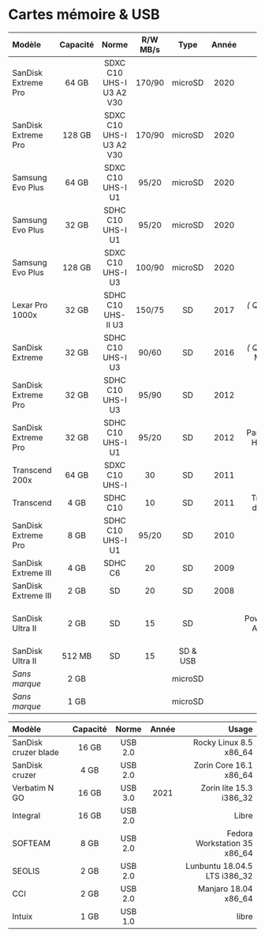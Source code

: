 # Cartes mémoire & USB

| Modèle              | Capacité | Norme                    | R/W MB/s | Type     | Année | Usage
| :------------------ | :------: | :----------------------: | :------: | :------: | :---: | ----:
| SanDisk Extreme Pro |  64 GB   | SDXC C10 UHS-I U3 A2 V30 | 170/90   | microSD  | 2020  | libre
| SanDisk Extreme Pro | 128 GB   | SDXC C10 UHS-I U3 A2 V30 | 170/90   | microSD  | 2020  | switch
| Samsung Evo Plus    |  64 GB   | SDXC C10 UHS-I U1        | 95/20    | microSD  | 2020  | piège photo
| Samsung Evo Plus    |  32 GB   | SDHC C10 UHS-I U1        | 95/20    | microSD  | 2020  | piège photo
| Samsung Evo Plus    | 128 GB   | SDXC C10 UHS-I U3        | 100/90   | microSD  | 2020  | Player MP3
| Lexar Pro 1000x     |  32 GB   | SDHC C10 UHS-II U3       | 150/75   | SD       | 2017  | _( Qt:2 )_ E-M5 MII
| SanDisk Extreme     |  32 GB   | SDHC C10 UHS-I U3        | 90/60    | SD       | 2016  | _( Qt:2 )_ E-M10 MII
| SanDisk Extreme Pro |  32 GB   | SDHC C10 UHS-I U3        | 95/90    | SD       | 2012  | piège photo
| SanDisk Extreme Pro |  32 GB   | SDHC C10 UHS-I U1        | 95/20    | SD       | 2012  | Panasonic HX-WA2
| Transcend 200x      |  64 GB   | SDXC C10 UHS-I           | 30       | SD       | 2011  | libre
| Transcend           |   4 GB   | SDHC C10                 | 10       | SD       | 2011  | Transfert de photo
| SanDisk Extreme Pro |   8 GB   | SDHC C10 UHS-I U1        | 95/20    | SD       | 2010  | libre
| SanDisk Extreme III |   4 GB   | SDHC C6                  | 20       | SD       | 2009  | Coolpix
| SanDisk Extreme III |   2 GB   | SD                       | 20       | SD       | 2008  | libre
| SanDisk Ultra II    |   2 GB   | SD                       | 15       | SD       |       | _( Qt:2 )_ PowerShot A3100 + libre
| SanDisk Ultra II    | 512 MB   | SD                       | 15       | SD & USB |       | libre
| _Sans marque_       |   2 GB   |                          |          | microSD  |       | libre
| _Sans marque_       |   1 GB   |                          |          | microSD  |       | libre


| Modèle               | Capacité | Norme   | Année | Usage
| :------------------- | :------: | :-----: | :---: | ----:
| SanDisk cruzer blade |  16 GB   | USB 2.0 |       | Rocky Linux 8.5 x86_64
| SanDisk cruzer       |   4 GB   | USB 2.0 |       | Zorin Core 16.1 x86_64
| Verbatim N GO        |  16 GB   | USB 3.0 | 2021  | Zorin lite 15.3 i386_32
| Integral             |  16 GB   | USB 2.0 |       | Libre
| SOFTEAM              |   8 GB   | USB 2.0 |       | Fedora Workstation 35 x86_64
| SEOLIS               |   2 GB   | USB 2.0 |       | Lunbuntu 18.04.5 LTS i386_32
| CCI                  |   2 GB   | USB 2.0 |       | Manjaro 18.04 x86_64
| Intuix               |   1 GB   | USB 1.0 |       | libre 
